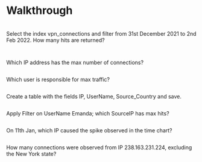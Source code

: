 # Walkthrough

\
Select the index vpn\_connections and filter from 31st December 2021 to 2nd Feb 2022. How many hits are returned?&#x20;

&#x20;

<figure><img src="https://camo.githubusercontent.com/080f7772979711f1ee43c56803b27bd4f304489183d12a5eaf7d726ef206bdf0/68747470733a2f2f692e696d6775722e636f6d2f4552554d6b79582e706e67" alt=""><figcaption></figcaption></figure>

&#x20;

<figure><img src="https://camo.githubusercontent.com/346bf56291a33477867643a1e96a3c86e7ba71b10b0db7015cd8ac24023e29b3/68747470733a2f2f692e696d6775722e636f6d2f5a3149444970712e706e67" alt=""><figcaption></figcaption></figure>

Which IP address has the max number of connections?

&#x20;

<figure><img src="https://camo.githubusercontent.com/b526a2ac5315c2631292f1d8151f1b4d661831282c931cef38f4dd038cffe25a/68747470733a2f2f692e696d6775722e636f6d2f4f474266366f502e706e67" alt=""><figcaption></figcaption></figure>

Which user is responsible for max traffic?

&#x20;

<figure><img src="https://camo.githubusercontent.com/8e3b7aa8853db0ef2e094fd06fe523d99e1beb2e79d15603fa302fbede56c777/68747470733a2f2f692e696d6775722e636f6d2f627155534b71382e706e67" alt=""><figcaption></figcaption></figure>

Create a table with the fields IP, UserName, Source\_Country and save.

<figure><img src="https://camo.githubusercontent.com/99f8eec52d7ddb9a079aa307c571280cc57a254b4552d12c0932ec3f0c4f582c/68747470733a2f2f692e696d6775722e636f6d2f546e4f644f52782e706e6767" alt=""><figcaption></figcaption></figure>

Apply Filter on UserName Emanda; which SourceIP has max hits?

&#x20;

<figure><img src="https://camo.githubusercontent.com/e931e4bb197ed566e440323bce547caefb11fc2ef39aadc030beb90099866007/68747470733a2f2f692e696d6775722e636f6d2f774246713877792e706e67" alt=""><figcaption></figcaption></figure>

On 11th Jan, which IP caused the spike observed in the time chart?

&#x20;

<figure><img src="https://camo.githubusercontent.com/3f4f1a323b5e3479ec290335d1b587a5c6b7268476501cf160f59c23d53aa0cc/68747470733a2f2f692e696d6775722e636f6d2f4e306f33324d782e706e67" alt=""><figcaption></figcaption></figure>

How many connections were observed from IP 238.163.231.224, excluding the New York state?

&#x20;

<figure><img src="https://camo.githubusercontent.com/6f9a9bec409ba046784882482e3d73895fe7c81274dd9cca3742daf5c5d664b6/68747470733a2f2f692e696d6775722e636f6d2f63324c574454362e706e67" alt=""><figcaption></figcaption></figure>

<figure><img src="https://camo.githubusercontent.com/5e9464ca95fec9c7721ab98e7ab0c69c1c5758f26f00cadfcb7849db4aefd1d6/68747470733a2f2f692e696d6775722e636f6d2f48545a67766a752e706e67" alt=""><figcaption></figcaption></figure>
